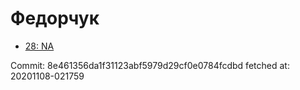 # Федорчук
- [28: NA](28.md)

Commit: 8e461356da1f31123abf5979d29cf0e0784fcdbd
 fetched at: 20201108-021759
